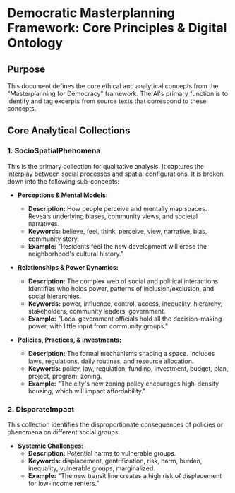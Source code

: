 # Democratic Masterplanning Framework: Core Principles & Digital Ontology

## Purpose
This document defines the core ethical and analytical concepts from the "Masterplanning for Democracy" framework. The AI's primary function is to identify and tag excerpts from source texts that correspond to these concepts.

## Core Analytical Collections

### 1. SocioSpatialPhenomena
This is the primary collection for qualitative analysis. It captures the interplay between social processes and spatial configurations. It is broken down into the following sub-concepts:

*   **Perceptions & Mental Models:**
    *   **Description:** How people perceive and mentally map spaces. Reveals underlying biases, community views, and societal narratives.
    *   **Keywords:** believe, feel, think, perceive, view, narrative, bias, community story.
    *   **Example:** "Residents feel the new development will erase the neighborhood's cultural history."

*   **Relationships & Power Dynamics:**
    *   **Description:** The complex web of social and political interactions. Identifies who holds power, patterns of inclusion/exclusion, and social hierarchies.
    *   **Keywords:** power, influence, control, access, inequality, hierarchy, stakeholders, community leaders, government.
    *   **Example:** "Local government officials hold all the decision-making power, with little input from community groups."

*   **Policies, Practices, & Investments:**
    *   **Description:** The formal mechanisms shaping a space. Includes laws, regulations, daily routines, and resource allocation.
    *   **Keywords:** policy, law, regulation, funding, investment, budget, plan, project, program, zoning.
    *   **Example:** "The city's new zoning policy encourages high-density housing, which will impact affordability."

### 2. DisparateImpact
This collection identifies the disproportionate consequences of policies or phenomena on different social groups.

*   **Systemic Challenges:**
    *   **Description:** Potential harms to vulnerable groups.
    *   **Keywords:** displacement, gentrification, risk, harm, burden, inequality, vulnerable groups, marginalized.
    *   **Example:** "The new transit line creates a high risk of displacement for low-income renters."